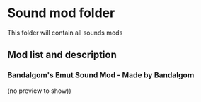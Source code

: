 # Sound mod folder
This folder will contain all sounds mods

## Mod list and description

### Bandalgom's Emut Sound Mod - Made by Bandalgom
(no preview to show))
